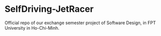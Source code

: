 # SelfDriving-JetRacer
Official repo of our exchange semester project of Software Design, in FPT University in Ho-Chi-Minh.
